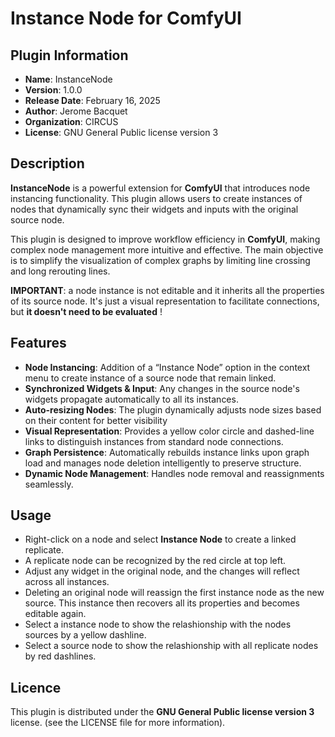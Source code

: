 # Instance Node for ComfyUI


## Plugin Information
- **Name**: InstanceNode
- **Version**: 1.0.0
- **Release Date**: February 16, 2025
- **Author**: Jerome Bacquet
- **Organization**: CIRCUS
- **License**: GNU General Public license version 3


## Description
**InstanceNode** is a powerful extension for **ComfyUI** that introduces node instancing functionality. This plugin allows users to create instances of nodes that dynamically sync their widgets and inputs with the original source node.

This plugin is designed to improve workflow efficiency in **ComfyUI**, making complex node management more intuitive and effective.
The main objective is to simplify the visualization of complex graphs by limiting line crossing and long rerouting lines.

**IMPORTANT**: a node instance is not editable and it inherits all the properties of its source node. 
It's just a visual representation to facilitate connections, but **it doesn't need to be evaluated** !


## Features
- **Node Instancing**: Addition of a “Instance Node” option in the context menu to create instance of a source node that remain linked.
- **Synchronized Widgets & Input**: Any changes in the source node's widgets propagate automatically to all its instances.
- **Auto-resizing Nodes**: The plugin dynamically adjusts node sizes based on their content for better visibility
- **Visual Representation**: Provides a yellow color circle and dashed-line links to distinguish instances from standard node connections.
- **Graph Persistence**:  Automatically rebuilds instance links upon graph load and manages node deletion intelligently to preserve structure.
- **Dynamic Node Management**: Handles node removal and reassignments seamlessly.


## Usage
- Right-click on a node and select **Instance Node** to create a linked replicate.
- A replicate node can be recognized by the red circle at top left. 
- Adjust any widget in the original node, and the changes will reflect across all instances.
- Deleting an original node will reassign the first instance node as the new source. 
  This instance then recovers all its properties and becomes editable again.
- Select a instance node to show the relashionship with the nodes sources by a yellow dashline.
- Select a source node to show the relashionship with all replicate nodes by red dashlines.


## Licence
This plugin is distributed under the **GNU General Public license version 3** license. (see the LICENSE file for more information).




